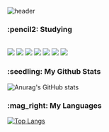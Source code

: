 ![header](https://capsule-render.vercel.app/api?type=cylinder&color=617D6D&height=150&section=header&text=Shinbi's%20Github&fontColor=ffffff&fontSize=60&animation=fadeIn&fontAlignY=55)


<h3> :pencil2: Studying </h3>

<br/><img src="https://img.shields.io/badge/JAVA-007396?style=flat&logo=java&logoColor=white">
<img src="https://img.shields.io/badge/MySQL-4479A1?style=flat&logo=MySQL&logoColor=white">
<img src="https://img.shields.io/badge/Oracle-F80000?style=flat&logo=Oracle&logoColor=white">
<img src="https://img.shields.io/badge/Eclipse-2C2255?style=flat&logo=Eclipse%20IDE&logoColor=white">
<img src="https://img.shields.io/badge/github-181717?style=flat&logo=github&logoColor=white">
<img src="https://img.shields.io/badge/Spring-6DB33F?style=flat&logo=Spring&logoColor=white"/>
<img src="https://img.shields.io/badge/springboot-6DB33F?style=flat&logo=SpringBoot&logoColor=white"/><br/>


<h3> :seedling: My Github Stats </h3>

![Anurag's GitHub stats](https://github-readme-stats.vercel.app/api?username=leeshinbi&show_icons=true&theme=gruvbox)
<h3> :mag_right: My Languages </h3>

[![Top Langs](https://github-readme-stats.vercel.app/api/top-langs/?username=leeshinbi&layout=compact)](https://github.com/leeshinbi/github-readme-stats)

